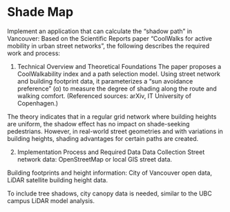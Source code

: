 # Shade Map
Implement an application that can calculate the “shadow path” in Vancouver:
Based on the Scientific Reports paper “CoolWalks for active mobility in urban street networks”, the following describes the required work and process:

1. Technical Overview and Theoretical Foundations
The paper proposes a CoolWalkability index and a path selection model. Using street network and building footprint data, it parameterizes a “sun avoidance preference” (α) to measure the degree of shading along the route and walking comfort. (Referenced sources: arXiv, IT University of Copenhagen.)

The theory indicates that in a regular grid network where building heights are uniform, the shadow effect has no impact on shade-seeking pedestrians. However, in real-world street geometries and with variations in building heights, shading advantages for certain paths are created.

2. Implementation Process and Required Data
Data Collection
Street network data: OpenStreetMap or local GIS street data.

Building footprints and height information: City of Vancouver open data, LiDAR satellite building height data.

To include tree shadows, city canopy data is needed, similar to the UBC campus LiDAR model analysis.
